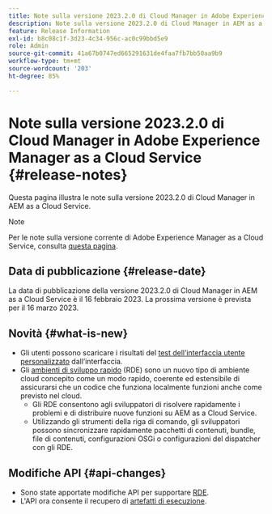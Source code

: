 ```yaml
---
title: Note sulla versione 2023.2.0 di Cloud Manager in Adobe Experience Manager as a Cloud Service
description: Note sulla versione 2023.2.0 di Cloud Manager in AEM as a Cloud Service.
feature: Release Information
exl-id: b8c08c1f-3d23-4c34-956c-ac0c99bbd5e9
role: Admin
source-git-commit: 41a67b0747ed665291631de4faa7fb7bb50aa9b9
workflow-type: tm+mt
source-wordcount: '203'
ht-degree: 85%

---
```


# Note sulla versione 2023.2.0 di Cloud Manager in Adobe Experience Manager as a Cloud Service {#release-notes}

Questa pagina illustra le note sulla versione 2023.2.0 di Cloud Manager in AEM as a Cloud Service.

>[!NOTE]
>
>Per le note sulla versione corrente di Adobe Experience Manager as a Cloud Service, consulta [questa pagina](/help/release-notes/release-notes-cloud/release-notes-current.md).

## Data di pubblicazione {#release-date}

La data di pubblicazione della versione 2023.2.0 di Cloud Manager in AEM as a Cloud Service è il 16 febbraio 2023. La prossima versione è prevista per il 16 marzo 2023.

## Novità {#what-is-new}

* Gli utenti possono scaricare i risultati del [test dell’interfaccia utente personalizzato](/help/implementing/cloud-manager/ui-testing.md) dall’interfaccia.
* Gli [ambienti di sviluppo rapido](/help/implementing/developing/introduction/rapid-development-environments.md) (RDE) sono un nuovo tipo di ambiente cloud concepito come un modo rapido, coerente ed estensibile di assicurarsi che un codice che funziona localmente funzioni anche come previsto nel cloud.
   * Gli RDE consentono agli sviluppatori di risolvere rapidamente i problemi e di distribuire nuove funzioni su AEM as a Cloud Service.
   * Utilizzando gli strumenti della riga di comando, gli sviluppatori possono sincronizzare rapidamente pacchetti di contenuti, bundle, file di contenuti, configurazioni OSGi o configurazioni del dispatcher con gli RDE.

## Modifiche API {#api-changes}

* Sono state apportate modifiche API per supportare [RDE](https://developer.adobe.com/experience-cloud/cloud-manager/reference/api/#tag/Rapid-Development-Environments).
* L&#39;API ora consente il recupero di [artefatti di esecuzione](https://developer.adobe.com/experience-cloud/cloud-manager/reference/api/#tag/Execution-Artifacts).
